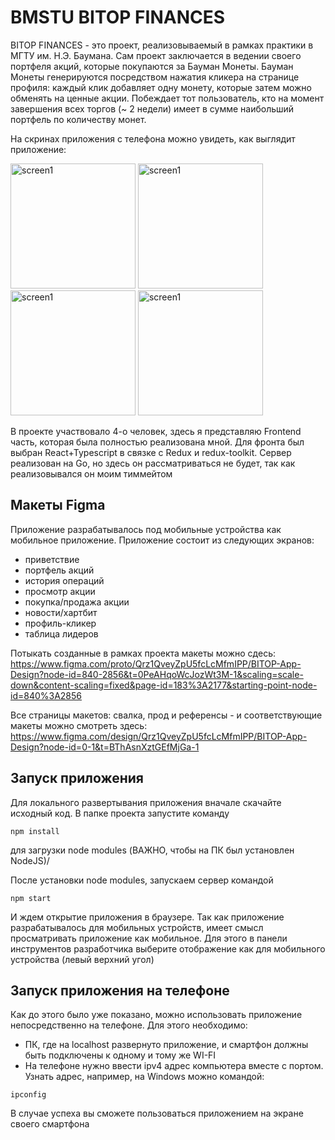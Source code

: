 # BMSTU BITOP FINANCES

BITOP FINANCES - это проект, реализовываемый в рамках практики в МГТУ им. Н.Э. Баумана. Сам проект заключается в ведении своего портфеля акций, которые покупаются за Бауман Монеты. Бауман Монеты генерируются посредством нажатия кликера на странице профиля: каждый клик добавляет одну монету, которые затем можно обменять на ценные акции. Побеждает тот пользователь, кто на момент завершения всех торгов (~ 2 недели) имеет в сумме наибольший портфель по количеству монет.

На скринах приложения с телефона можно увидеть, как выглядит приложение:

<img src="https://github.com/Demonex/project2/assets/63501751/1656578c-144d-4434-875c-db98508b8d01" alt="screen1" width="200"/>
<img src="https://github.com/Demonex/project2/assets/63501751/7c16ec43-7744-4b64-a28d-e9c582f5d0b1" alt="screen1" width="200"/>
<img src="https://github.com/Demonex/project2/assets/63501751/21371502-5d4c-4f02-a108-ef8f5c75b82d" alt="screen1" width="200"/>
<img src="https://github.com/Demonex/project2/assets/63501751/e3161399-1a3f-46cb-abad-a4c96d43abb6" alt="screen1" width="200"/>

В проекте участвовало 4-о человек, здесь я представляю Frontend часть, которая была полностью реализована мной. Для фронта был выбран React+Typescript в связке с Redux и redux-toolkit. Сервер реализован на Go, но здесь он рассматриваться не будет, так как реализовывался он моим тиммейтом

## Макеты Figma

Приложение разрабатывалось под мобильные устройства как мобильное приложение. Приложение состоит из следующих экранов:
* приветствие
* портфель акций
* история операций
* просмотр акции
* покупка/продажа акции
* новости/хартбит
* профиль-кликер
* таблица лидеров

Потыкать созданные в рамках проекта макеты можно сдесь: https://www.figma.com/proto/Qrz1QveyZpU5fcLcMfmIPP/BITOP-App-Design?node-id=840-2856&t=0PeAHqoWcJozWt3M-1&scaling=scale-down&content-scaling=fixed&page-id=183%3A2177&starting-point-node-id=840%3A2856

Все страницы макетов: свалка, прод и референсы - и соответствующие макеты можно смотреть здесь: https://www.figma.com/design/Qrz1QveyZpU5fcLcMfmIPP/BITOP-App-Design?node-id=0-1&t=BThAsnXztGEfMjGa-1

## Запуск приложения

Для локального развертывания приложения вначале скачайте исходный код. В папке проекта запустите команду
```
npm install
```
для загрузки node modules (ВАЖНО, чтобы на ПК был установлен NodeJS)/

После установки node modules, запускаем сервер командой
```
npm start

```

И ждем открытие приложения в браузере. Так как приложение разрабатывалось для мобильных устройств, имеет смысл просматривать приложение как мобильное. Для этого в панели инструментов разработчика выберите отображение как для мобильного устройства (левый верхний угол)

## Запуск приложения на телефоне

Как до этого было уже показано, можно использовать приложение непосредственно на телефоне. Для этого необходимо:
* ПК, где на localhost развернуто приложение, и смартфон должны быть подключены к одному и тому же WI-FI
* На телефоне нужно ввести ipv4 адрес компьютера вместе с портом. Узнать адрес, например, на Windows можно командой:
```
ipconfig
```

В случае успеха вы сможете пользоваться приложением на экране своего смартфона
